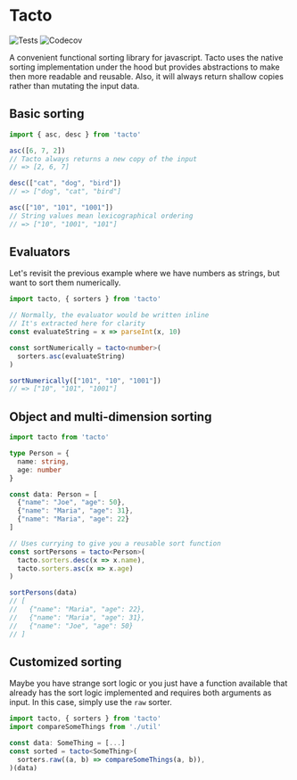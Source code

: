 # Tacto

![Tests](https://github.com/github/docs/actions/workflows/test.yml/badge.svg)
![Codecov](https://img.shields.io/codecov/c/github/brian-dlee/tacto?logo=codecov)

A convenient functional sorting library for javascript. Tacto uses the native sorting implementation under the hood
but provides abstractions to make then more readable and reusable. Also, it will always return shallow copies rather than
mutating the input data.

## Basic sorting

```typescript
import { asc, desc } from 'tacto'

asc([6, 7, 2]) 
// Tacto always returns a new copy of the input
// => [2, 6, 7]

desc(["cat", "dog", "bird"]) 
// => ["dog", "cat", "bird"]

asc(["10", "101", "1001"]) 
// String values mean lexicographical ordering
// => ["10", "1001", "101"]
```

## Evaluators

Let's revisit the previous example where we have numbers as strings, but want to sort them numerically.

```typescript
import tacto, { sorters } from 'tacto'

// Normally, the evaluator would be written inline
// It's extracted here for clarity
const evaluateString = x => parseInt(x, 10)

const sortNumerically = tacto<number>(
  sorters.asc(evaluateString)
)

sortNumerically(["101", "10", "1001"])
// => ["10", "101", "1001"]
```

## Object and multi-dimension sorting

```typescript
import tacto from 'tacto'

type Person = {
  name: string,
  age: number
}

const data: Person = [
  {"name": "Joe", "age": 50},
  {"name": "Maria", "age": 31},
  {"name": "Maria", "age": 22}
]

// Uses currying to give you a reusable sort function
const sortPersons = tacto<Person>(
  tacto.sorters.desc(x => x.name), 
  tacto.sorters.asc(x => x.age)
)

sortPersons(data)
// [
//   {"name": "Maria", "age": 22},
//   {"name": "Maria", "age": 31},
//   {"name": "Joe", "age": 50}
// ]
```

## Customized sorting

Maybe you have strange sort logic or you just have a function available that already has the sort logic implemented and requires both arguments as input. In this case, simply use the `raw` sorter.

```typescript
import tacto, { sorters } from 'tacto'
import compareSomeThings from './util'

const data: SomeThing = [...]
const sorted = tacto<SomeThing>(
  sorters.raw((a, b) => compareSomeThings(a, b)),
)(data)
```

